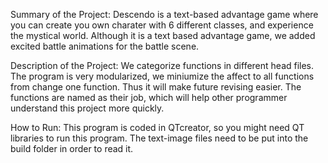 Summary of the Project: Descendo is a text-based advantage game where you can create you own charater with 6 different classes, and experience the mystical world. Although it is a text based advantage game, we added excited battle animations for the battle scene.

Description of the Project: We categorize functions in different head files. The program is very modularized, we miniumize the affect to all functions from change one function. Thus it will make future revising easier. The functions are named as their job, which will help other programmer understand this project more quickly. 

How to Run: This program is coded in QTcreator, so you might need QT libraries to run this program. The text-image files need to be put into the build folder in order to read it.

